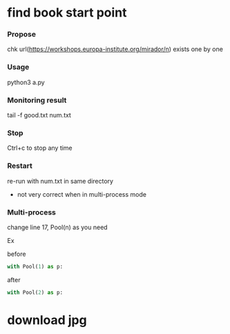 
# find book start point
### Propose
  chk url(https://workshops.europa-institute.org/mirador/n) exists one by one
  
### Usage
  python3 a.py
  
### Monitoring result
  tail -f good.txt num.txt
  
### Stop
  Ctrl+c to stop any time
  
### Restart
  re-run with num.txt in same directory
  * not very correct when in multi-process mode

### Multi-process
  change line 17, Pool(n) as you need
  
Ex

before
```python
with Pool(1) as p:
```

after
```python
with Pool(2) as p:  
```

# download jpg


